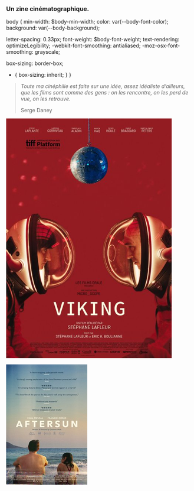 
### Un zine cinématographique. 
body {
  min-width: $body-min-width;
  color: var(--body-font-color);
  background: var(--body-background);

  letter-spacing: 0.33px;
  font-weight: $body-font-weight;
  text-rendering: optimizeLegibility;
  -webkit-font-smoothing: antialiased;
  -moz-osx-font-smoothing: grayscale;

  box-sizing: border-box;
  * {
    box-sizing: inherit;
  }
}


> *Toute ma cinéphilie est faite sur une idée, assez idéaliste d’ailleurs, que les films sont comme des gens : on les rencontre, on les perd de vue, on les retrouve.* 
> 
> Serge Daney


[![viking](/content/viking.jpg)](https://ludimarwood.github.io/je_s_/blog/viking/)

[![aftersun](/content/Aftersun.jpg)](https://ludimarwood.github.io/je_s_/blog/aftersun/)



